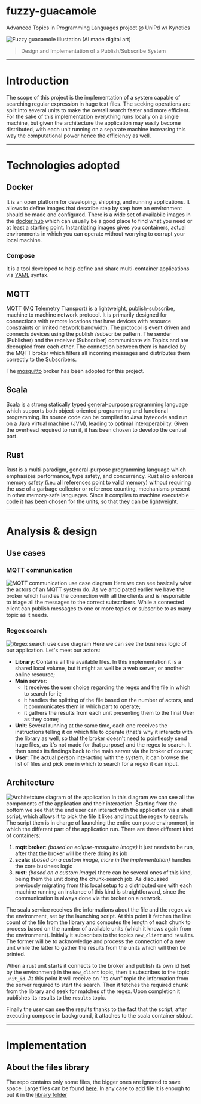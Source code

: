 # fuzzy-guacamole
Advanced Topics in Programming Languages project @ UniPd w/ Kynetics

![Fuzzy guacamole illustation (AI made digital art)](docs/Fuzzy2.jpg)
> Design and Implementation of a Publish/Subscribe System

---

# Introduction
The scope of this project is the implementation of a system capable of searching regular expression in huge text files. The seeking operations are split into several units to make the overall search faster and more efficient. For the sake of this implementation everything runs locally on a single machine, but given the architecture the application may easily become distributed, with each unit running on a separate machine increasing this way the computational power hence the efficiency as well.

---

# Technologies adopted
## Docker
It is an open platform for developing, shipping, and running applications. It allows to define images that describe step by step how an environment should be made and configured. There is a wide set of availabile images in the [docker hub](https://hub.docker.com/) which can usually be a good place to find what you need or at least a starting point. Instantiating images gives you containers, actual environments in which you can operate without worrying to corrupt your local machine.

### Compose
It is a tool developed to help define and share multi-container applications via [YAML](https://yaml.org/) syntax.

## MQTT
MQTT (MQ Telemetry Transport) is a lightweight, publish-subscribe, machine to machine network protocol. It is primarily designed for connections with remote locations that have devices with resource constraints or limited network bandwidth. The protocol is event driven and connects devices using the publish /subscribe pattern. The sender (Publisher) and the receiver (Subscriber) communicate via Topics and are decoupled from each other. The connection between them is handled by the MQTT broker which filters all incoming messages and distributes them correctly to the Subscribers.

The [mosquitto](https://mosquitto.org/) broker has been adopted for this project.

## Scala
Scala is a strong statically typed general-purpose programming language which supports both object-oriented programming and functional programming.
Its source code can be compiled to Java bytecode and run on a Java virtual machine (JVM), leading to optimal interoperability. Given the overhead required to run it, it has been chosen to develop the central part.

## Rust
Rust is a multi-paradigm, general-purpose programming language which emphasizes performance, type safety, and concurrency. Rust also enforces memory safety (i.e.: all references point to valid memory) without requiring the use of a garbage collector or reference counting, mechanisms present in other memory-safe languages. Since it compiles to machine executable code it has been chosen for the units, so that they can be lightweight.

---

# Analysis & design
## Use cases
### MQTT communication
![MQTT communication use case diagram](docs/useCases/MqttCommunication.png)
Here we can see basically what the actors of an MQTT system do. As we anticipated earlier we have the broker which handles the connection with all the clients and is responsible to triage all the messages to the correct subscribers. While a connected client can publish messages to one or more topics or subscribe to as many topic as it needs.

### Regex search
![Regex search use case diagram](docs/useCases/RegexFinding.png)
Here we can see the business logic of our application. Let's meet our actors:
- **Library**: Contains all the available files. In this implementation it is a shared local volume, but it might as well be a web server, or another online resource;
- **Main server**: 
  - It receives the user choice regarding the regex and the file in which to search for it;
  - it handles the splitting of the file based on the number of actors, and it communicates them in which part to operate;
  - it gathers the results from each unit presenting them to the final User as they come;
- **Unit**: Several running at the same time, each one receives the instructions telling it on which file to operate (that's why it interacts with the library as well, so that the broker doesn't need to pointlessly send huge files, as it's not made for that purpose) and the regex to search. It then sends its findings back to the main server via the broker of course;
- **User**: The actual person interacting with the system, it can browse the list of files and pick one in which to search for a regex it can input.

## Architecture
![Architetcture diagram of the application](docs/Architecture.png)
In this diagram we can see all the components of the application and their interaction. Starting from the bottom we see that the end user can interact with the application via a shell script, which allows it to pick the file it likes and input the regex to search. The script then is in charge of launching the entire compose environment, in which the different part of the application run.
There are three different kind of containers:
1. **mqtt broker**: *(based on eclipse-mosquitto image)* it just needs to be run, after that the broker will be there doing its job
2. **scala**: *(based on a custom image, more in the implementation)* handles the core business logic
3. **rust**: *(based on a custom image)* there can be several ones of this kind, being them the unit doing the chunk-search job. As discussed previously migrating from this local setup to a distributed one with each machine running an instance of this kind is straightforward, since the communication is always done via the broker on a network.

The scala service receives the informations about the file and the regex via the environment, set by the launching script. At this point it fetches the line count of the file from the library and computes the length of each chunk to process based on the number of available units (which it knows again from the environment). Initially it subscribes to the topics `new_client` and `results`. The former will be to acknowledge and process the connection of a new unit while the latter to gather the results from the units which will then be printed.

When a rust unit starts it connects to the broker and publish its own id (set by the environment) in the `new_client` topic, then it subscribes to the topic `unit_id`. At this point it will receive on "its own" topic the information from the server required to start the search. Then it fetches the required chunk from the library and seek for matches of the regex. Upon completion it publishes its results to the `results` topic.

Finally the user can see the results thanks to the fact that the script, after executing compose in background, it attaches to the scala container stdout.

---

# Implementation
## About the files library
The repo contains only some files, the bigger ones are ignored to save space. Large files can be found [here](https://github.com/logpai/loghub). In any case to add file it is enough to put it in the [library folder](library/)


